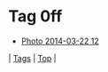 <!--
title: Tag 0ff
date: 2020-06-28T15:26:59.479Z
tags:
-->
# Tag 0ff

 * [Photo 2014-03-22 12](80353820902.md)

| [Tags](tags.md) | [Top](index.md) |

